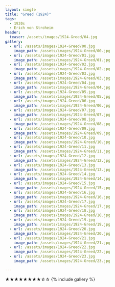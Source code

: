 ```yaml
---
layout: single
title: "Greed (1924)"
tags:
  - 1920s 
  - Erich von Stroheim
header:
  teaser: /assets/images/1924-Greed/04.jpg
gallery:
  - url: /assets/images/1924-Greed/00.jpg
    image_path: /assets/images/1924-Greed/00.jpg  
  - url: /assets/images/1924-Greed/01.jpg
    image_path: /assets/images/1924-Greed/01.jpg
  - url: /assets/images/1924-Greed/02.jpg
    image_path: /assets/images/1924-Greed/02.jpg
  - url: /assets/images/1924-Greed/03.jpg
    image_path: /assets/images/1924-Greed/03.jpg
  - url: /assets/images/1924-Greed/04.jpg
    image_path: /assets/images/1924-Greed/04.jpg
  - url: /assets/images/1924-Greed/05.jpg
    image_path: /assets/images/1924-Greed/05.jpg
  - url: /assets/images/1924-Greed/06.jpg
    image_path: /assets/images/1924-Greed/06.jpg
  - url: /assets/images/1924-Greed/07.jpg
    image_path: /assets/images/1924-Greed/07.jpg
  - url: /assets/images/1924-Greed/08.jpg
    image_path: /assets/images/1924-Greed/08.jpg
  - url: /assets/images/1924-Greed/09.jpg
    image_path: /assets/images/1924-Greed/09.jpg
  - url: /assets/images/1924-Greed/10.jpg
    image_path: /assets/images/1924-Greed/10.jpg
  - url: /assets/images/1924-Greed/11.jpg
    image_path: /assets/images/1924-Greed/11.jpg
  - url: /assets/images/1924-Greed/12.jpg
    image_path: /assets/images/1924-Greed/12.jpg
  - url: /assets/images/1924-Greed/13.jpg
    image_path: /assets/images/1924-Greed/13.jpg
  - url: /assets/images/1924-Greed/14.jpg
    image_path: /assets/images/1924-Greed/14.jpg
  - url: /assets/images/1924-Greed/15.jpg
    image_path: /assets/images/1924-Greed/15.jpg
  - url: /assets/images/1924-Greed/16.jpg
    image_path: /assets/images/1924-Greed/16.jpg
  - url: /assets/images/1924-Greed/17.jpg
    image_path: /assets/images/1924-Greed/17.jpg
  - url: /assets/images/1924-Greed/18.jpg
    image_path: /assets/images/1924-Greed/18.jpg
  - url: /assets/images/1924-Greed/19.jpg
    image_path: /assets/images/1924-Greed/19.jpg
  - url: /assets/images/1924-Greed/20.jpg
    image_path: /assets/images/1924-Greed/20.jpg
  - url: /assets/images/1924-Greed/21.jpg
    image_path: /assets/images/1924-Greed/21.jpg
  - url: /assets/images/1924-Greed/22.jpg
    image_path: /assets/images/1924-Greed/22.jpg
  - url: /assets/images/1924-Greed/23.jpg
    image_path: /assets/images/1924-Greed/23.jpg

---
```

★★★★★★★★☆☆
{% include gallery %}
